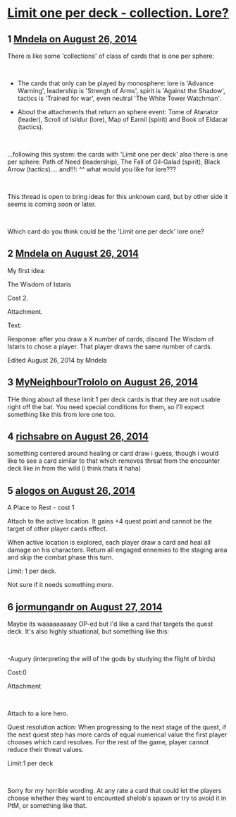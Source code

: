 # [Limit one per deck - collection. Lore?](https://community.fantasyflightgames.com/topic/114825-limit-one-per-deck-collection-lore/)

## 1 [Mndela on August 26, 2014](https://community.fantasyflightgames.com/topic/114825-limit-one-per-deck-collection-lore/?do=findComment&comment=1225723)

There is like some 'collections' of class of cards that is one per sphere:

 

- The cards that only can be played by monosphere: lore is 'Advance Warning', leadership is 'Strengh of Arms', spirit is 'Against the Shadow', tactics is 'Trained for war', even neutral 'The White Tower Watchman'.

- About the attachments that return an sphere event: Tome of Atanator (leader), Scroll of Isildur (lore), Map of Earnil (spirit) and Book of Eldacar (tactics).

 

...following this system: the cards with 'Limit one per deck' also there is one per sphere: Path of Need (leadership), The Fall of Gil-Galad (spirit), Black Arrow (tactics).... and!!!: ^^ what would you like for lore???

 

This thread is open to bring ideas for this unknown card, but by other side it seems is coming soon or later.

 

Which card do you think could be the 'Limit one per deck' lore one?

## 2 [Mndela on August 26, 2014](https://community.fantasyflightgames.com/topic/114825-limit-one-per-deck-collection-lore/?do=findComment&comment=1225731)

My first idea:

The Wisdom of Istaris

Cost 2.

Attachment.

Text:

Response: after you draw a X number of cards, discard The Wisdom of Istaris to chose a player. That player draws the same number of cards.

Edited August 26, 2014 by Mndela

## 3 [MyNeighbourTrololo on August 26, 2014](https://community.fantasyflightgames.com/topic/114825-limit-one-per-deck-collection-lore/?do=findComment&comment=1225734)

THe thing about all these limit 1 per deck cards is that they are not usable right off the bat. You need special conditions for them, so I'll expect something like this from lore one too.

## 4 [richsabre on August 26, 2014](https://community.fantasyflightgames.com/topic/114825-limit-one-per-deck-collection-lore/?do=findComment&comment=1225776)

something centered around healing or card draw i guess, though i would like to see a card similar to that which removes threat from the encounter deck like in from the wild (i think thats it haha)

## 5 [alogos on August 26, 2014](https://community.fantasyflightgames.com/topic/114825-limit-one-per-deck-collection-lore/?do=findComment&comment=1225960)

A Place to Rest - cost 1

Attach to the active location. It gains +4 quest point and cannot be the target of other player cards effect.

When active location is explored, each player draw a card and heal all damage on his characters. Return all engaged ennemies to the staging area and skip the combat phase this turn.

Limit: 1 per deck.

Not sure if it needs something more.

## 6 [jormungandr on August 27, 2014](https://community.fantasyflightgames.com/topic/114825-limit-one-per-deck-collection-lore/?do=findComment&comment=1228209)

Maybe its waaaaaaaaay OP-ed but I'd like a card that targets the quest deck. It's also highly situational, but something like this:

 

-Augury (interpreting the will of the gods by studying the flight of birds)

Cost:0

Attachment

 

Attach to a lore hero.

Quest resolution action: When progressing to the next stage of the quest, if the next quest step has more cards of equal numerical value the first player chooses which card resolves.
For the rest of the game, player cannot reduce their threat values.

Limit:1 per deck

 

Sorry for my horrible wording. At any rate a card that could let the players choose whether they want to encounted shelob's spawn or try to avoid it in PtM, or something like that.

